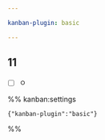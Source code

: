 ```yaml
---

kanban-plugin: basic

---
```


## 11

- [ ] ㅇ




%% kanban:settings
```
{"kanban-plugin":"basic"}
```
%%